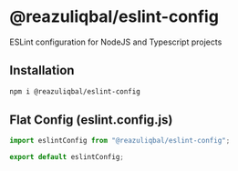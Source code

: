 # @reazuliqbal/eslint-config

ESLint configuration for NodeJS and Typescript projects

## Installation

```sh
npm i @reazuliqbal/eslint-config
```

## Flat Config (eslint.config.js)

```js
import eslintConfig from "@reazuliqbal/eslint-config";

export default eslintConfig;
```
